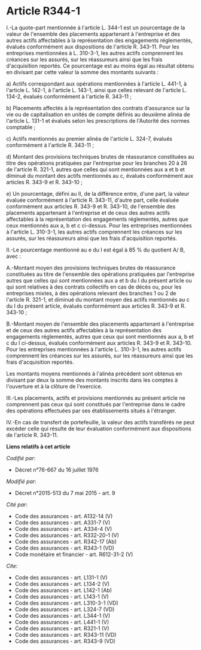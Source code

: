 # Article R344-1

I.-La quote-part mentionnée à l'article L. 344-1 est un pourcentage de la valeur de l'ensemble des placements appartenant à
l'entreprise et des autres actifs affectables à la représentation des engagements réglementés, évalués conformément aux
dispositions de l'article R. 343-11. Pour les entreprises mentionnées à L. 310-3-1, les autres actifs comprennent les
créances sur les assurés, sur les réassureurs ainsi que les frais d'acquisition reportés. Ce pourcentage est au moins égal au
résultat obtenu en divisant par cette valeur la somme des montants suivants : 

a) Actifs correspondant aux opérations mentionnées à l'article L. 441-1, à l'article L. 142-1, à l'article L. 143-1, ainsi
que celles relevant de l'article L. 134-2, évalués conformément à l'article R. 343-11 ; 

b) Placements affectés à la représentation des contrats d'assurance sur la vie ou de capitalisation en unités de compte
définis au deuxième alinéa de l'article L. 131-1 et évalués selon les prescriptions de l'Autorité des normes comptable ; 

c) Actifs mentionnés au premier alinéa de l'article L. 324-7, évalués conformément à l'article R. 343-11 ; 

d) Montant des provisions techniques brutes de réassurance constituées au titre des opérations pratiquées par l'entreprise
pour les branches 20 à 26 de l'article R. 321-1, autres que celles qui sont mentionnées aux a et b et diminué du montant des
actifs mentionnés au c, évalués conformément aux articles R. 343-9 et R. 343-10 ; 

e) Un pourcentage, défini au II, de la différence entre, d'une part, la valeur évaluée conformément à l'article R. 343-11,
d'autre part, celle évaluée conformément aux articles R. 343-9 et R. 343-10, de l'ensemble des placements appartenant à
l'entreprise et de ceux des autres actifs affectables à la représentation des engagements réglementés, autres que ceux
mentionnés aux a, b et c ci-dessus. Pour les entreprises mentionnées à l'article L. 310-3-1, les autres actifs comprennent
les créances sur les assurés, sur les réassureurs ainsi que les frais d'acquisition reportés. 

II.-Le pourcentage mentionné au e du I est égal à 85 % du quotient A/ B, avec : 

A.-Montant moyen des provisions techniques brutes de réassurance constituées au titre de l'ensemble des opérations pratiquées
par l'entreprise autres que celles qui sont mentionnées aux a et b du I du présent article ou qui sont relatives à des
contrats collectifs en cas de décès ou, pour les entreprises mixtes, à des opérations relevant des branches 1 ou 2 de
l'article R. 321-1, et diminué du montant moyen des actifs mentionnés au c du I du présent article, évalués conformément aux
articles R. 343-9 et R. 343-10 ; 

B.-Montant moyen de l'ensemble des placements appartenant à l'entreprise et de ceux des autres actifs affectables à la
représentation des engagements réglementés, autres que ceux qui sont mentionnés aux a, b et c du I ci-dessus, évalués
conformément aux articles R. 343-9 et R. 343-10. Pour les entreprises mentionnées à l'article L. 310-3-1, les autres actifs
comprennent les créances sur les assurés, sur les réassureurs ainsi que les frais d'acquisition reportés. 

Les montants moyens mentionnés à l'alinéa précédent sont obtenus en divisant par deux la somme des montants inscrits dans les
comptes à l'ouverture et à la clôture de l'exercice. 

III.-Les placements, actifs et provisions mentionnés au présent article ne comprennent pas ceux qui sont constitués par
l'entreprise dans le cadre des opérations effectuées par ses établissements situés à l'étranger. 

IV.-En cas de transfert de portefeuille, la valeur des actifs transférés ne peut excéder celle qui résulte de leur évaluation
conformément aux dispositions de l'article R. 343-11.

**Liens relatifs à cet article**

_Codifié par_:

  - Décret n°76-667 du 16 juillet 1976

_Modifié par_:

  - Décret n°2015-513 du 7 mai 2015 - art. 9

_Cité par_:

  - Code des assurances - art. A132-14 (V)
  - Code des assurances - art. A331-7 (V)
  - Code des assurances - art. A334-4 (V)
  - Code des assurances - art. R332-20-1 (V)
  - Code des assurances - art. R342-17 (Ab)
  - Code des assurances - art. R343-1 (VD)
  - Code monétaire et financier - art. R612-31-2 (V)

_Cite_:

  - Code des assurances - art. L131-1 (V)
  - Code des assurances - art. L134-2 (V)
  - Code des assurances - art. L142-1 (Ab)
  - Code des assurances - art. L143-1 (V)
  - Code des assurances - art. L310-3-1 (VD)
  - Code des assurances - art. L324-7 (VD)
  - Code des assurances - art. L344-1 (V)
  - Code des assurances - art. L441-1 (V)
  - Code des assurances - art. R321-1 (V)
  - Code des assurances - art. R343-11 (VD)
  - Code des assurances - art. R343-9 (VD)
